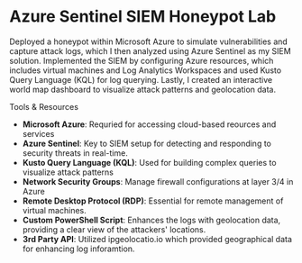 # Azure Sentinel SIEM Honeypot Lab
Deployed a honeypot within Microsoft Azure to simulate vulnerabilities and capture attack logs, which I then analyzed using Azure Sentinel as my SIEM solution. Implemented the SIEM by configuring Azure resources, which includes virtual machines and Log Analytics Workspaces and used Kusto Query Language (KQL) for log querying. Lastly, I created an interactive world map dashboard to visualize attack patterns and geolocation data.

Tools & Resources
- **Microsoft Azure**: Requried for accessing cloud-based reources and services
- **Azure Sentinel**: Key to SIEM setup for detecting and responding to security threats in real-time.
- **Kusto Query Language (KQL)**: Used for building complex queries to visualize attack patterns
- **Network Security Groups**: Manage firewall configurations at layer 3/4 in Azure
- **Remote Desktop Protocol (RDP)**: Essential for remote management of virtual machines.
- **Custom PowerShell Script**: Enhances the logs with geolocation data, providing a clear view of the attackers' locations.
- **3rd Party API**: Utilized ipgeolocatio.io which provided geographical data for enhancing log inforamtion.
